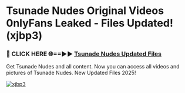 # Tsunade Nudes Original Videos 0nlyFans Leaked - Files Updated! (xjbp3)

<h3>🔴 CLICK HERE 🌐==►► <a href="https://tinyurl.com/yc6ubb5a" rel="nofollow">Tsunade Nudes Updated Files</a></h3>

Get Tsunade Nudes and all content. Now you can access all videos and pictures of Tsunade Nudes. New Updated Files 2025!

[![xjbp3](https://i.imgur.com/7eu0CRL.gif)](https://tinyurl.com/yc6ubb5a)
